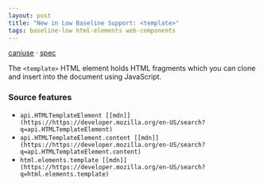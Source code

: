 ```yaml
---
layout: post
title: "New in Low Baseline Support: <template>"
tags: baseline-low html-elements web-components
---
```


[caniuse](https://caniuse.com/?search=template) · [spec](https://html.spec.whatwg.org/multipage/scripting.html#the-template-element)

The `<template>` HTML element holds HTML fragments which you can clone and insert into the document using JavaScript.

### Source features

- ``api.HTMLTemplateElement [[mdn]](https://https://developer.mozilla.org/en-US/search?q=api.HTMLTemplateElement)``
- ``api.HTMLTemplateElement.content [[mdn]](https://https://developer.mozilla.org/en-US/search?q=api.HTMLTemplateElement.content)``
- ``html.elements.template [[mdn]](https://https://developer.mozilla.org/en-US/search?q=html.elements.template)``
